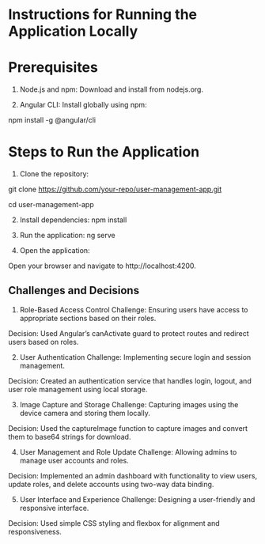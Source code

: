 # Instructions for Running the Application Locally

# Prerequisites

1. Node.js and npm:
   Download and install from nodejs.org.

2. Angular CLI:
   Install globally using npm:

npm install -g @angular/cli

# Steps to Run the Application

1. Clone the repository:

git clone https://github.com/your-repo/user-management-app.git

cd user-management-app

2. Install dependencies:
   npm install

3. Run the application:
   ng serve

4. Open the application:

Open your browser and navigate to http://localhost:4200.

## Challenges and Decisions

1. Role-Based Access Control
   Challenge: Ensuring users have access to appropriate sections based on their roles.

Decision: Used Angular’s canActivate guard to protect routes and redirect users based on roles.

2. User Authentication
   Challenge: Implementing secure login and session management.

Decision: Created an authentication service that handles login, logout, and user role management using local storage.

3. Image Capture and Storage
   Challenge: Capturing images using the device camera and storing them locally.

Decision: Used the captureImage function to capture images and convert them to base64 strings for download.

4. User Management and Role Update
   Challenge: Allowing admins to manage user accounts and roles.

Decision: Implemented an admin dashboard with functionality to view users, update roles, and delete accounts using two-way data binding.

5. User Interface and Experience
   Challenge: Designing a user-friendly and responsive interface.

Decision: Used simple CSS styling and flexbox for alignment and responsiveness.

